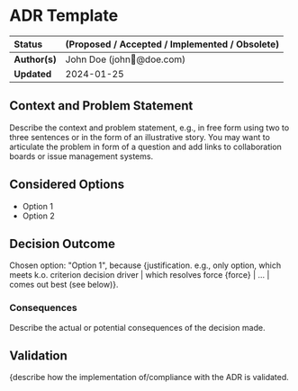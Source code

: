 # ADR Template

| Status        | (Proposed / Accepted / Implemented / Obsolete) |
| :------------ | :--------------------------------------------- |
| **Author(s)** | John Doe (john@doe.com)                        |
| **Updated**   | 2024-01-25                                     |

## Context and Problem Statement

Describe the context and problem statement, e.g., in free form using two to three sentences or in the form of an illustrative story.
You may want to articulate the problem in form of a question and add links to collaboration boards or issue management systems.

## Considered Options

- Option 1
- Option 2

## Decision Outcome

Chosen option: "Option 1", because
{justification. e.g., only option, which meets k.o. criterion decision driver | which resolves force {force} | … | comes out best (see below)}.

### Consequences

Describe the actual or potential consequences of the decision made.

## Validation

{describe how the implementation of/compliance with the ADR is validated.
